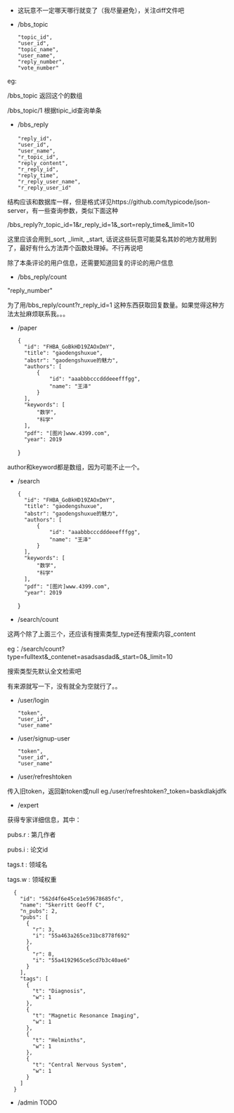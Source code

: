 * 这玩意不一定哪天哪行就变了（我尽量避免），关注diff文件吧

* /bbs_topic

      "topic_id",
      "user_id",
      "topic_name",
      "user_name",
      "reply_number",
      "vote_number"

eg:

/bbs_topic   返回这个的数组

/bbs_topic/1 根据tipic_id查询单条

* /bbs_reply

      "reply_id"，
      "user_id",
      "user_name",
      "r_topic_id",
      "reply_content",
      "r_reply_id",
      "reply_time",
      "r_reply_user_name",
      "r_reply_user_id"

结构应该和数据库一样，但是格式详见https://github.com/typicode/json-server，有一些查询参数，类似下面这种

/bbs_reply?r_topic_id=1&r_reply_id=1&_sort=reply_time&_limit=10

这里应该会用到_sort, _limit, _start, 话说这些玩意可能莫名其妙的地方就用到了，最好有什么方法弄个函数处理掉。不行再说吧

除了本条评论的用户信息，还需要知道回复的评论的用户信息

* /bbs_reply/count

"reply_number"

为了用/bbs_reply/count?r_reply_id=1 这种东西获取回复数量。如果觉得这种方法太扯麻烦联系我。。。

* /paper

      {
        "id": "FHBA_GoBkHD19ZAOxDmY",
        "title": "gaodengshuxue",
        "abstr": "gaodengshuxue的魅力",
        "authors": [
            {
                "id": "aaabbbcccdddeeefffgg",
                "name": "王泽"
            }
        ],
        "keywords": [
            "数学",
            "科学"
        ],
        "pdf": "[图片]www.4399.com",
        "year": 2019
    }

      
author和keyword都是数组，因为可能不止一个。

* /search

      {
        "id": "FHBA_GoBkHD19ZAOxDmY",
        "title": "gaodengshuxue",
        "abstr": "gaodengshuxue的魅力",
        "authors": [
            {
                "id": "aaabbbcccdddeeefffgg",
                "name": "王泽"
            }
        ],
        "keywords": [
            "数学",
            "科学"
        ],
        "pdf": "[图片]www.4399.com",
        "year": 2019
    }

      
* /search/count

这两个除了上面三个，还应该有搜索类型_type还有搜索内容_content

eg：/search/count?type=fulltext&_contenet=asadsasdad&_start=0&_limit=10

搜索类型先默认全文检索吧

有来源就写一下，没有就全为空就行了。。

* /user/login

      "token",
      "user_id",
      "user_name"
      
* /user/signup-user

      "token",
      "user_id",
      "user_name"

* /user/refreshtoken

传入旧token，返回新token或null
eg./user/refreshtoken?_token=baskdlakjdfk


* /expert

获得专家详细信息，其中：

pubs.r : 第几作者

pubs.i : 论文id

tags.t : 领域名

tags.w : 领域权重

      {
        "id": "562d4f6e45ce1e59678685fc",
        "name": "Skerritt Geoff C",
        "n_pubs": 2,
        "pubs": [
          {
            "r": 3,
            "i": "55a463a265ce31bc8778f692"
          },
          {
            "r": 8,
            "i": "55a4192965ce5cd7b3c40ae6"
          }
        ],
        "tags": [
          {
            "t": "Diagnosis",
            "w": 1
          },
          {
            "t": "Magnetic Resonance Imaging",
            "w": 1
          },
          {
            "t": "Helminths",
            "w": 1
          },
          {
            "t": "Central Nervous System",
            "w": 1
          }
        ]
      }

* /admin
TODO
      